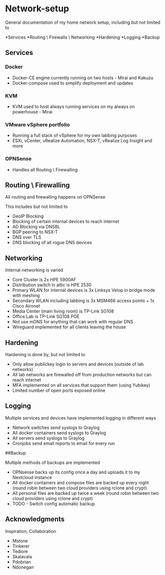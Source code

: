# Network-setup

General documentation of my home network setup, including but not limited to 

*Services
*Routing \ Firewalls \ Networking
*Hardening
*Logging
*Backup


## Services

### Docker

* Docker-CE engine currently running on two hosts - Mirai and Kakuzu
* Docker-compose used to simplify deployment and updates

### KVM

* KVM used to host always running services on my always on powerhouse - Mirai

### VMware vSphere portfolio

* Running a full stack of vSphere for my own labbing purposes
* ESXi, vCenter, vRealize Automation, NSX-T, vRealize Log Insight and more

### OPNSense

* Handles all Routing \ Firewalling


## Routing \ Firewalling

All routing and firewalling happens on OPNSense

This includes but not limited to
* GeoIP Blocking
* Blocking of certain internal devices to reach internet
* AD Blocking via DNSBL
* BGP peering to NSX-T
* DNS over TLS
* DNS blocking of all rogue DNS devices

## Networking

Internal networking is varied

* Core Cluster is 2x HPE 5900AF
* Distribution switch in attic is HPE 2530
* Primary WLAN for internal devices is 3x Linksys Velop in bridge mode with meshing
* Secondary WLAN including labbing is 3x MSM466 access points + 1x Cisco Aironet
* Media Center (main living room) is TP-Link SG108
* Office Lab is TP-Link SG108 POE
* Not use mDNS for anything that can work with regular DNS
* Wireguard implemented for all clients leaving the house

## Hardening

Hardening is done by, but not limited to 

* Only allow publickey login to servers and devices (outside of lab networks)
* All lab networks are firewalled off from production networks but can reach internet
* MFA implemented on all services that support them (using Yubikey)
* Limited number of open ports exposed online


## Logging

Multiple services and devices have implemented logging in different ways

* Network switches send syslogs to Graylog
* All docker containers send syslogs to Graylog
* All servers send syslogs to Graylog
* Cronjobs send email reports to email for every run


##Backup

Multiple methods of backups are implemented

* OPNsense backs up its config once a day and uploads it to my Nextcloud instance
* All docker containers and compose files are backed up every night (round robin between two cloud providers using rclone and crypt)
* All personal files are backed up twice a week (round robin between two cloud providers using rclone and crypt)
* TODO - Switch config automatic backup

## Acknowledgments

Inspiration, Collaboration

* Mstone
* Tinkerer
* Tediore
* Skalavala
* Pdobrian
* Ndonegan
